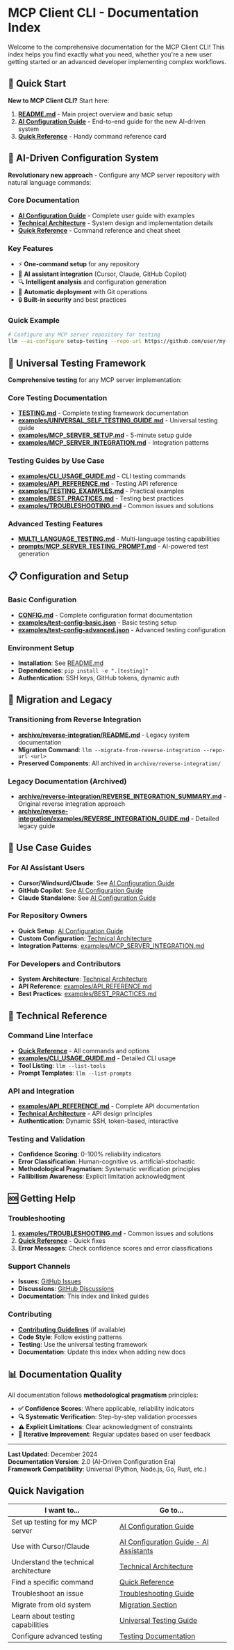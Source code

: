 # MCP Client CLI - Documentation Index

Welcome to the comprehensive documentation for the MCP Client CLI! This index helps you find exactly what you need, whether you're a new user getting started or an advanced developer implementing complex workflows.

## 🚀 Quick Start

**New to MCP Client CLI?** Start here:

1. **[README.md](README.md)** - Main project overview and basic setup
2. **[AI Configuration Guide](AI_CONFIGURATION_GUIDE.md)** - End-to-end guide for the new AI-driven system
3. **[Quick Reference](QUICK_REFERENCE.md)** - Handy command reference card

## 🤖 AI-Driven Configuration System

**Revolutionary new approach** - Configure any MCP server repository with natural language commands:

### Core Documentation
- **[AI Configuration Guide](AI_CONFIGURATION_GUIDE.md)** - Complete user guide with examples
- **[Technical Architecture](TECHNICAL_ARCHITECTURE.md)** - System design and implementation details
- **[Quick Reference](QUICK_REFERENCE.md)** - Command reference and cheat sheet

### Key Features
- ⚡ **One-command setup** for any repository
- 🤖 **AI assistant integration** (Cursor, Claude, GitHub Copilot)
- 🔍 **Intelligent analysis** and configuration generation
- 🚀 **Automatic deployment** with Git operations
- 🔒 **Built-in security** and best practices

### Quick Example
```bash
# Configure any MCP server repository for testing
llm --ai-configure setup-testing --repo-url https://github.com/user/my-mcp-server
```

## 🧪 Universal Testing Framework

**Comprehensive testing** for any MCP server implementation:

### Core Testing Documentation
- **[TESTING.md](TESTING.md)** - Complete testing framework documentation
- **[examples/UNIVERSAL_SELF_TESTING_GUIDE.md](examples/UNIVERSAL_SELF_TESTING_GUIDE.md)** - Universal testing guide
- **[examples/MCP_SERVER_SETUP.md](examples/MCP_SERVER_SETUP.md)** - 5-minute setup guide
- **[examples/MCP_SERVER_INTEGRATION.md](examples/MCP_SERVER_INTEGRATION.md)** - Integration patterns

### Testing Guides by Use Case
- **[examples/CLI_USAGE_GUIDE.md](examples/CLI_USAGE_GUIDE.md)** - CLI testing commands
- **[examples/API_REFERENCE.md](examples/API_REFERENCE.md)** - Testing API reference
- **[examples/TESTING_EXAMPLES.md](examples/TESTING_EXAMPLES.md)** - Practical examples
- **[examples/BEST_PRACTICES.md](examples/BEST_PRACTICES.md)** - Testing best practices
- **[examples/TROUBLESHOOTING.md](examples/TROUBLESHOOTING.md)** - Common issues and solutions

### Advanced Testing Features
- **[MULTI_LANGUAGE_TESTING.md](MULTI_LANGUAGE_TESTING.md)** - Multi-language testing capabilities
- **[prompts/MCP_SERVER_TESTING_PROMPT.md](prompts/MCP_SERVER_TESTING_PROMPT.md)** - AI-powered test generation

## 📋 Configuration and Setup

### Basic Configuration
- **[CONFIG.md](CONFIG.md)** - Complete configuration format documentation
- **[examples/test-config-basic.json](examples/test-config-basic.json)** - Basic testing setup
- **[examples/test-config-advanced.json](examples/test-config-advanced.json)** - Advanced testing configuration

### Environment Setup
- **Installation**: See [README.md](README.md#setup)
- **Dependencies**: `pip install -e ".[testing]"`
- **Authentication**: SSH keys, GitHub tokens, dynamic auth

## 🔄 Migration and Legacy

### Transitioning from Reverse Integration
- **[archive/reverse-integration/README.md](archive/reverse-integration/README.md)** - Legacy system documentation
- **Migration Command**: `llm --migrate-from-reverse-integration --repo-url <url>`
- **Preserved Components**: All archived in `archive/reverse-integration/`

### Legacy Documentation (Archived)
- **[archive/reverse-integration/REVERSE_INTEGRATION_SUMMARY.md](archive/reverse-integration/REVERSE_INTEGRATION_SUMMARY.md)** - Original reverse integration approach
- **[archive/reverse-integration/examples/REVERSE_INTEGRATION_GUIDE.md](archive/reverse-integration/examples/REVERSE_INTEGRATION_GUIDE.md)** - Detailed legacy guide

## 🎯 Use Case Guides

### For AI Assistant Users
- **Cursor/Windsurd/Claude**: See [AI Configuration Guide](AI_CONFIGURATION_GUIDE.md#cursor-with-windsurdclaude)
- **GitHub Copilot**: See [AI Configuration Guide](AI_CONFIGURATION_GUIDE.md#github-copilot)
- **Claude Standalone**: See [AI Configuration Guide](AI_CONFIGURATION_GUIDE.md#claude-standalone)

### For Repository Owners
- **Quick Setup**: [AI Configuration Guide](AI_CONFIGURATION_GUIDE.md#repository-owner-workflow)
- **Custom Configuration**: [Technical Architecture](TECHNICAL_ARCHITECTURE.md#configuration-system)
- **Integration Patterns**: [examples/MCP_SERVER_INTEGRATION.md](examples/MCP_SERVER_INTEGRATION.md)

### For Developers and Contributors
- **System Architecture**: [Technical Architecture](TECHNICAL_ARCHITECTURE.md)
- **API Reference**: [examples/API_REFERENCE.md](examples/API_REFERENCE.md)
- **Best Practices**: [examples/BEST_PRACTICES.md](examples/BEST_PRACTICES.md)

## 🔧 Technical Reference

### Command Line Interface
- **[Quick Reference](QUICK_REFERENCE.md)** - All commands and options
- **[examples/CLI_USAGE_GUIDE.md](examples/CLI_USAGE_GUIDE.md)** - Detailed CLI usage
- **Tool Listing**: `llm --list-tools`
- **Prompt Templates**: `llm --list-prompts`

### API and Integration
- **[examples/API_REFERENCE.md](examples/API_REFERENCE.md)** - Complete API documentation
- **[Technical Architecture](TECHNICAL_ARCHITECTURE.md#api-design)** - API design principles
- **Authentication**: Dynamic SSH, token-based, interactive

### Testing and Validation
- **Confidence Scoring**: 0-100% reliability indicators
- **Error Classification**: Human-cognitive vs. artificial-stochastic
- **Methodological Pragmatism**: Systematic verification principles
- **Fallibilism Awareness**: Explicit limitation acknowledgment

## 🆘 Getting Help

### Troubleshooting
1. **[examples/TROUBLESHOOTING.md](examples/TROUBLESHOOTING.md)** - Common issues and solutions
2. **[Quick Reference](QUICK_REFERENCE.md#troubleshooting)** - Quick fixes
3. **Error Messages**: Check confidence scores and error classifications

### Support Channels
- **Issues**: [GitHub Issues](https://github.com/adhikasp/mcp-client-cli/issues)
- **Discussions**: [GitHub Discussions](https://github.com/adhikasp/mcp-client-cli/discussions)
- **Documentation**: This index and linked guides

### Contributing
- **[Contributing Guidelines](CONTRIBUTING.md)** (if available)
- **Code Style**: Follow existing patterns
- **Testing**: Use the universal testing framework
- **Documentation**: Update this index when adding new docs

## 📊 Documentation Quality

All documentation follows **methodological pragmatism** principles:

- **✅ Confidence Scores**: Where applicable, reliability indicators
- **🔍 Systematic Verification**: Step-by-step validation processes
- **⚠️ Explicit Limitations**: Clear acknowledgment of constraints
- **🔄 Iterative Improvement**: Regular updates based on user feedback

---

**Last Updated**: December 2024  
**Documentation Version**: 2.0 (AI-Driven Configuration Era)  
**Framework Compatibility**: Universal (Python, Node.js, Go, Rust, etc.)

## Quick Navigation

| I want to... | Go to... |
|---------------|----------|
| Set up testing for my MCP server | [AI Configuration Guide](AI_CONFIGURATION_GUIDE.md) |
| Use with Cursor/Claude | [AI Configuration Guide - AI Assistants](AI_CONFIGURATION_GUIDE.md#ai-assistant-integration) |
| Understand the technical architecture | [Technical Architecture](TECHNICAL_ARCHITECTURE.md) |
| Find a specific command | [Quick Reference](QUICK_REFERENCE.md) |
| Troubleshoot an issue | [Troubleshooting Guide](examples/TROUBLESHOOTING.md) |
| Migrate from old system | [Migration Section](#migration-and-legacy) |
| Learn about testing capabilities | [Universal Testing Guide](examples/UNIVERSAL_SELF_TESTING_GUIDE.md) |
| Configure advanced testing | [Testing Documentation](TESTING.md) | 